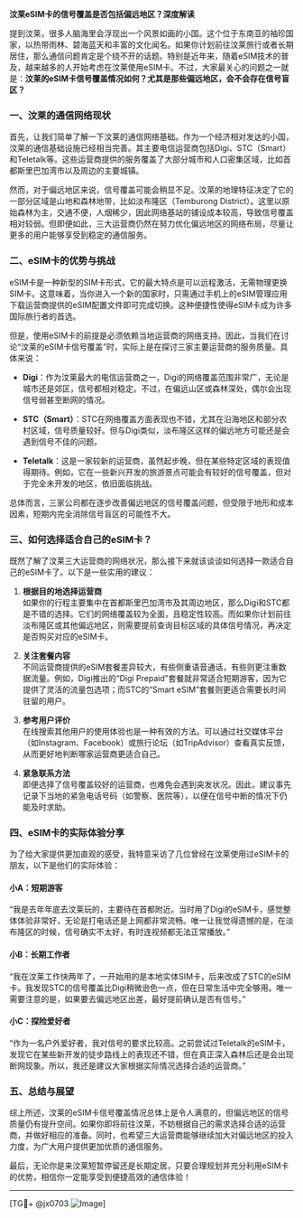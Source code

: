 **汶莱eSIM卡的信号覆盖是否包括偏远地区？深度解读**

提到汶莱，很多人脑海里会浮现出一个风景如画的小国。这个位于东南亚的袖珍国家，以热带雨林、碧海蓝天和丰富的文化闻名。如果你计划前往汶莱旅行或者长期居住，那么通信问题肯定是个绕不开的话题。特别是近年来，随着eSIM技术的普及，越来越多的人开始考虑在汶莱使用eSIM卡。不过，大家最关心的问题之一就是：**汶莱的eSIM卡信号覆盖情况如何？尤其是那些偏远地区，会不会存在信号盲区？**

### 一、汶莱的通信网络现状

首先，让我们简单了解一下汶莱的通信网络基础。作为一个经济相对发达的小国，汶莱的通信基础设施已经相当完善。其主要电信运营商包括Digi、STC（Smart）和Teletalk等。这些运营商提供的服务覆盖了大部分城市和人口密集区域，比如首都斯里巴加湾市以及周边的主要城镇。

然而，对于偏远地区来说，信号覆盖可能会稍显不足。汶莱的地理特征决定了它的一部分区域是山地和森林地带，比如淡布隆区（Temburong District）。这里以原始森林为主，交通不便，人烟稀少，因此网络基站的铺设成本较高，导致信号覆盖相对较弱。但即便如此，三大运营商仍然在努力优化偏远地区的网络布局，尽量让更多的用户能够享受到稳定的通信服务。

### 二、eSIM卡的优势与挑战

eSIM卡是一种新型的SIM卡形式，它的最大特点是可以远程激活，无需物理更换SIM卡。这意味着，当你进入一个新的国家时，只需通过手机上的eSIM管理应用下载运营商提供的eSIM配置文件即可完成切换。这种便捷性使得eSIM卡成为许多国际旅行者的首选。

但是，使用eSIM卡的前提是必须依赖当地运营商的网络支持。因此，当我们在讨论“汶莱的eSIM卡信号覆盖”时，实际上是在探讨三家主要运营商的服务质量。具体来说：

- **Digi**：作为汶莱最大的电信运营商之一，Digi的网络覆盖范围非常广，无论是城市还是郊区，信号都相对稳定。不过，在偏远山区或森林深处，偶尔会出现信号弱甚至断网的情况。
  
- **STC（Smart）**：STC在网络覆盖方面表现也不错，尤其在沿海地区和部分农村区域，信号质量较好。但与Digi类似，淡布隆区这样的偏远地方可能还是会遇到信号不佳的问题。

- **Teletalk**：这是一家较新的运营商，虽然起步晚，但在某些特定区域的表现值得期待。例如，它在一些新兴开发的旅游景点可能会有较好的信号覆盖，但对于完全未开发的地区，依旧面临挑战。

总体而言，三家公司都在逐步改善偏远地区的信号覆盖问题，但受限于地形和成本因素，短期内完全消除信号盲区的可能性不大。

### 三、如何选择适合自己的eSIM卡？

既然了解了汶莱三大运营商的网络状况，那么接下来就该谈谈如何选择一款适合自己的eSIM卡了。以下是一些实用的建议：

1. **根据目的地选择运营商**  
   如果你的行程主要集中在首都斯里巴加湾市及其周边地区，那么Digi和STC都是不错的选择。它们的网络覆盖较为全面，且稳定性较高。而如果你计划前往淡布隆区或其他偏远地区，则需要提前查询目标区域的具体信号情况，再决定是否购买对应的eSIM卡。

2. **关注套餐内容**  
   不同运营商提供的eSIM套餐差异较大，有些侧重语音通话，有些则更注重数据流量。例如，Digi推出的“Digi Prepaid”套餐就非常适合短期游客，因为它提供了灵活的流量包选项；而STC的“Smart eSIM”套餐则更适合需要长时间驻留的用户。

3. **参考用户评价**  
   在线搜索其他用户的使用体验也是一种有效的方法。可以通过社交媒体平台（如Instagram、Facebook）或旅行论坛（如TripAdvisor）查看真实反馈，从而更好地判断哪家运营商更适合自己。

4. **紧急联系方法**  
   即便选择了信号覆盖较好的运营商，也难免会遇到突发状况。因此，建议事先记录下当地的紧急电话号码（如警察、医院等），以便在信号中断的情况下仍能及时求助。

### 四、eSIM卡的实际体验分享

为了给大家提供更加直观的感受，我特意采访了几位曾经在汶莱使用过eSIM卡的朋友，以下是他们的实际体验：

#### 小A：短期游客
“我是去年年底去汶莱玩的，主要待在首都附近。当时用了Digi的eSIM卡，感觉整体体验非常好，无论是打电话还是上网都非常流畅。唯一让我觉得遗憾的是，在淡布隆区的时候，信号确实不太好，有时连视频都无法正常播放。”

#### 小B：长期工作者
“我在汶莱工作快两年了，一开始用的是本地实体SIM卡，后来改成了STC的eSIM卡。我发现STC的信号覆盖比Digi稍微逊色一点，但在日常生活中完全够用。唯一需要注意的是，如果要去偏远地区出差，最好提前确认是否有信号。”

#### 小C：探险爱好者
“作为一名户外爱好者，我对信号的要求比较高。之前尝试过Teletalk的eSIM卡，发现它在某些新开发的徒步路线上的表现还不错，但在真正深入森林后还是会出现断网现象。所以，我还是建议大家根据实际情况选择合适的运营商。”

### 五、总结与展望

综上所述，汶莱的eSIM卡信号覆盖情况总体上是令人满意的，但偏远地区的信号质量仍有提升空间。如果你即将前往汶莱，不妨根据自己的需求选择合适的运营商，并做好相应的准备。同时，也希望三大运营商能够继续加大对偏远地区的投入力度，为广大用户提供更加优质的通信服务。

最后，无论你是来汶莱短暂停留还是长期定居，只要合理规划并充分利用eSIM卡的优势，相信你一定能享受到便捷高效的通信体验！

---

[TG💪+ @jx0703 ![Image](https://github.com/user-attachments/assets/dbca1d08-cadb-493c-b0ec-ad6f7a83f270)]